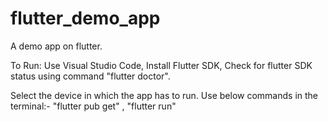 # flutter_demo_app
A demo app on flutter. 

To Run:
Use Visual Studio Code, 
Install Flutter SDK, 
Check for flutter SDK status using command "flutter doctor".

Select the device in which the app has to run. 
Use below commands in the terminal:-
"flutter pub get" , 
"flutter run"

